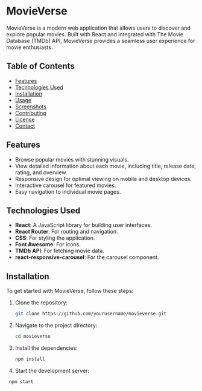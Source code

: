 # MovieVerse

MovieVerse is a modern web application that allows users to discover and explore popular movies. Built with React and integrated with The Movie Database (TMDb) API, MovieVerse provides a seamless user experience for movie enthusiasts.

## Table of Contents

- [Features](#features)
- [Technologies Used](#technologies-used)
- [Installation](#installation)
- [Usage](#usage)
- [Screenshots](#screenshots)
- [Contributing](#contributing)
- [License](#license)
- [Contact](#contact)

## Features

- Browse popular movies with stunning visuals.
- View detailed information about each movie, including title, release date, rating, and overview.
- Responsive design for optimal viewing on mobile and desktop devices.
- Interactive carousel for featured movies.
- Easy navigation to individual movie pages.

## Technologies Used

- **React**: A JavaScript library for building user interfaces.
- **React Router**: For routing and navigation.
- **CSS**: For styling the application.
- **Font Awesome**: For icons.
- **TMDb API**: For fetching movie data.
- **react-responsive-carousel**: For the carousel component.

## Installation

To get started with MovieVerse, follow these steps:

1. Clone the repository:
   ```bash
   git clone https://github.com/yourusername/movieverse.git
   
2. Navigate to the project directory:
    ```bash
    cd movieverse
    
3.  Install the dependencies:
     ```bash
    npm install

4.  Start the development server:
   ```bash 
    npm start


                           

